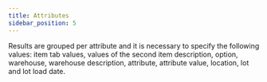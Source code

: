 ```yaml
---
title: Attributes
sidebar_position: 5
---
```


Results are grouped per attribute and it is necessary to specify the following values: item tab values, values of the second item description, option, warehouse, warehouse description, attribute, attribute value, location, lot and lot load date.






